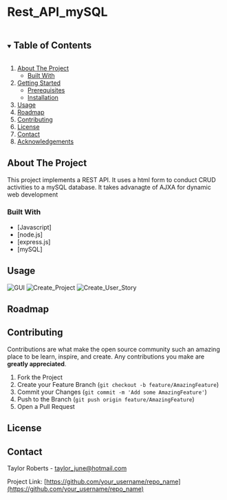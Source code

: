 # Rest_API_mySQL


<!-- TABLE OF CONTENTS -->
<details open="open">
  <summary><h2 style="display: inline-block">Table of Contents</h2></summary>
  <ol>
    <li>
      <a href="#about-the-project">About The Project</a>
      <ul>
        <li><a href="#built-with">Built With</a></li>
      </ul>
    </li>
    <li>
      <a href="#getting-started">Getting Started</a>
      <ul>
        <li><a href="#prerequisites">Prerequisites</a></li>
        <li><a href="#installation">Installation</a></li>
      </ul>
    </li>
    <li><a href="#usage">Usage</a></li>
    <li><a href="#roadmap">Roadmap</a></li>
    <li><a href="#contributing">Contributing</a></li>
    <li><a href="#license">License</a></li>
    <li><a href="#contact">Contact</a></li>
    <li><a href="#acknowledgements">Acknowledgements</a></li>
  </ol>
</details>


<!-- ABOUT THE PROJECT -->
## About The Project
This project implements a REST API. It uses a html form to conduct CRUD activities to a mySQL database. It takes advanagte of AJXA for dynamic web development
### Built With
* [Javascript]
* [node.js]
* [express.js]
* [mySQL]





<!-- USAGE EXAMPLES -->
## Usage

![GUI](https://user-images.githubusercontent.com/56134516/121663733-63f4b080-caaf-11eb-8d6d-70b348359938.PNG)
![Create_Project](https://user-images.githubusercontent.com/56134516/121663763-69ea9180-caaf-11eb-9ee1-3f9a8cb092db.PNG)
![Create_User_Story](https://user-images.githubusercontent.com/56134516/121663778-6eaf4580-caaf-11eb-9566-c2b958f82011.PNG)




<!-- ROADMAP -->
## Roadmap




<!-- CONTRIBUTING -->
## Contributing

Contributions are what make the open source community such an amazing place to be learn, inspire, and create. Any contributions you make are **greatly appreciated**.

1. Fork the Project
2. Create your Feature Branch (`git checkout -b feature/AmazingFeature`)
3. Commit your Changes (`git commit -m 'Add some AmazingFeature'`)
4. Push to the Branch (`git push origin feature/AmazingFeature`)
5. Open a Pull Request



<!-- LICENSE -->
## License




<!-- CONTACT -->
## Contact

Taylor Roberts - taylor_june@hotmail.com

Project Link: [https://github.com/your_username/repo_name](https://github.com/your_username/repo_name)



<!-- ACKNOWLEDGEMENTS -->
